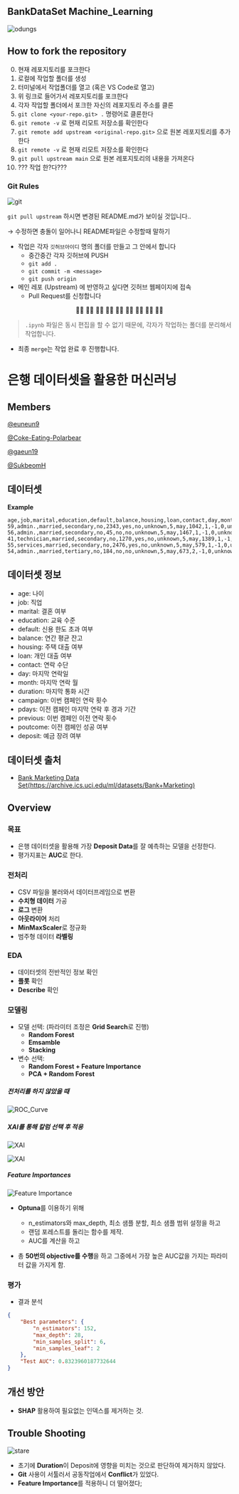 ## BankDataSet **Machine_Learning**

<div style="width:100%;">

![odungs](./image/odungs.webp)

</div>

## How to fork the repository

0. 현재 레포지토리를 포크한다
1. 로컬에 작업할 폴더를 생성
2. 터미널에서 작업폴더를 열고 (혹은 VS Code로 열고)
3. 위 링크로 들어가서 레포지토리를 포크한다
4. 각자 작업할 폴더에서 포크한 자신의 레포지토리 주소를 클론
5. `git clone <your-repo.git> .` 명령어로 클론한다
6. `git remote -v` 로 현재 리모트 저장소를 확인한다
7. `git remote add upstream <original-repo.git>` 으로 원본 레포지토리를 추가한다
8. `git remote -v` 로 현재 리모트 저장소를 확인한다
9. `git pull upstream main` 으로 원본 레포지토리의 내용을 가져온다
10. ??? 작업 한?다???

### Git Rules

![git](./image/git.png)

`git pull upstream` 하시면 변경된 README.md가 보이실 것입니다..

→ 수정하면 충돌이 일어나니 README파일은 수정할때 말하기

- 작업은 각자 `깃허브아이디` 명의 폴더를 만들고 그 안에서 합니다
  - 중간중간 각자 깃허브에 PUSH
  - `git add .`
  - `git commit -m <message>`
  - `git push origin`
- 메인 레포 (Upstream) 에 반영하고 싶다면 깃허브 웹페이지에 접속
  - Pull Request를 신청합니다

<div align="center">

🚧🚧 🚧🚧 🚧🚧 🚧🚧 🚧🚧 🚧🚧 🚧🚧 🚧🚧 🚧🚧

</div>

> `.ipynb` 파일은 동시 편집을 할 수 없기 때문에,
> 각자가 작업하는 폴더를 분리해서 작업합니다.

- 최종 `merge`는 작업 완료 후 진행합니다.

# 은행 데이터셋을 활용한 머신러닝

## Members

[@euneun9](https://github.com/euneun9)

[@Coke-Eating-Polarbear](https://github.com/Coke-Eating-Polarbear)

[@gaeun19](https://github.com/gaeun19)

[@SukbeomH](https://github.com/SukbeomH)

## 데이터셋

**Example**

```csv
age,job,marital,education,default,balance,housing,loan,contact,day,month,duration,campaign,pdays,previous,poutcome,deposit
59,admin.,married,secondary,no,2343,yes,no,unknown,5,may,1042,1,-1,0,unknown,yes
56,admin.,married,secondary,no,45,no,no,unknown,5,may,1467,1,-1,0,unknown,yes
41,technician,married,secondary,no,1270,yes,no,unknown,5,may,1389,1,-1,0,unknown,yes
55,services,married,secondary,no,2476,yes,no,unknown,5,may,579,1,-1,0,unknown,yes
54,admin.,married,tertiary,no,184,no,no,unknown,5,may,673,2,-1,0,unknown,yes
```

## 데이터셋 정보

- age: 나이
- job: 직업
- marital: 결혼 여부
- education: 교육 수준
- default: 신용 한도 초과 여부
- balance: 연간 평균 잔고
- housing: 주택 대출 여부
- loan: 개인 대출 여부
- contact: 연락 수단
- day: 마지막 연락일
- month: 마지막 연락 월
- duration: 마지막 통화 시간
- campaign: 이번 캠페인 연락 횟수
- pdays: 이전 캠페인 마지막 연락 후 경과 기간
- previous: 이번 캠페인 이전 연락 횟수
- poutcome: 이전 캠페인 성공 여부
- deposit: 예금 장려 여부

## 데이터셋 출처

- [Bank Marketing Data Set(https://archive.ics.uci.edu/ml/datasets/Bank+Marketing)](https://archive.ics.uci.edu/ml/datasets/Bank+Marketing)

## Overview

### 목표

- 은행 데이터셋을 활용해 가장 **Deposit Data**를 잘 예측하는 모델을 선정한다.
- 평가지표는 **AUC**로 한다.

### 전처리

- CSV 파일을 불러와서 데이터프레임으로 변환
- **수치형 데이터** 가공
- **로그** 변환
- **아웃라이어** 처리
- **MinMaxScaler**로 정규화
- 범주형 데이터 **라벨링**

### EDA

- 데이터셋의 전반적인 정보 확인
- **플롯** 확인
- **Describe** 확인

### 모델링

- 모델 선택: (파라미터 조정은 **Grid Search**로 진행)
  - **Random Forest**
  - **Emsamble**
  - **Stacking**
- 변수 선택:
  - **Random Forest + Feature Importance**
  - **PCA + Random Forest**

##### 전처리를 하지 않았을 때

![ROC_Curve](./image/roc.png)

##### XAI를 통해 칼럼 선택 후 적용

![XAI](./image/xai.png)

![XAI](./image/XAI_.png)

##### Feature Importances

![Feature Importance](./image/featureImportances.png)

- **Optuna**를 이용하기 위해

  - n_estimators와 max_depth, 최소 샘플 분할, 최소 샘플 범위 설정을 하고
  - 랜덤 포레스트를 돌리는 함수를 제작.
  - AUC를 계산을 하고

- 총 **50번의 objective를 수행**을 하고 그중에서 가장 높은 AUC값을 가지는 파라미터 값을 가지게 함.

### 평가

- 결과 분석

```json
{
	"Best parameters": {
		"n_estimators": 152,
		"max_depth": 28,
		"min_samples_split": 6,
		"min_samples_leaf": 2
	},
	"Test AUC": 0.8323960187732644
}
```

## 개선 방안

- **SHAP** 활용하여 필요없는 인덱스를 제거하는 것.

## Trouble Shooting

![stare](./image/stare.png)

- 초기에 **Duration**이 Deposit에 영향을 미치는 것으로 판단하여 제거하지 않았다.
- **Git** 사용이 서툴러서 공동작업에서 **Conflict**가 있었다.
- **Feature Importance**를 적용하니 더 떨어졌다;
